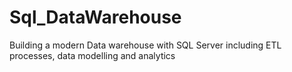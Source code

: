 # Sql_DataWarehouse
Building a modern Data warehouse with SQL Server including ETL processes, data modelling and analytics
